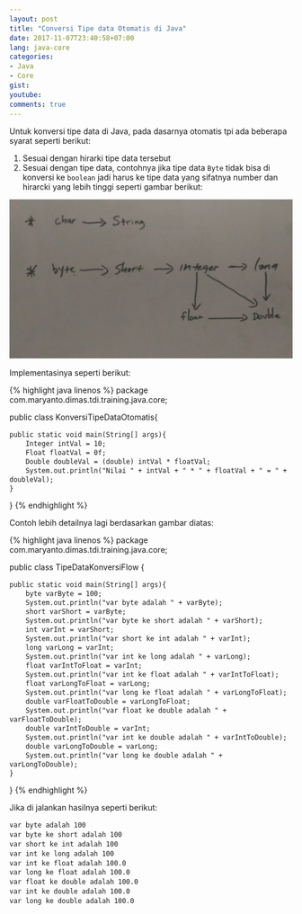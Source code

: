 ```yaml
---
layout: post
title: "Conversi Tipe data Otomatis di Java"
date: 2017-11-07T23:40:58+07:00
lang: java-core
categories:
- Java
- Core
gist: 
youtube: 
comments: true
---
```


Untuk konversi tipe data di Java, pada dasarnya otomatis tpi ada beberapa syarat seperti berikut:

1. Sesuai dengan hirarki tipe data tersebut
2. Sesuai dengan tipe data, contohnya jika tipe data `Byte` tidak bisa di konversi ke `boolean` jadi harus ke tipe data yang sifatnya number dan hirarcki yang lebih tinggi seperti gambar berikut:

![Flow conversi otomatis](/resources/downloads/java-core-convert-data/flow.jpg)

Implementasinya seperti berikut:

{% highlight java linenos %}
package com.maryanto.dimas.tdi.training.java.core;

public class KonversiTipeDataOtomatis{

    public static void main(String[] args){
        Integer intVal = 10;
        Float floatVal = 0f;
        Double doubleVal = (double) intVal * floatVal;
        System.out.println("Nilai " + intVal + " * " + floatVal + " = " + doubleVal); 
    }
}
{% endhighlight %}

Contoh lebih detailnya lagi berdasarkan gambar diatas:

{% highlight java linenos %}
package com.maryanto.dimas.tdi.training.java.core;

public class TipeDataKonversiFlow {

	public static void main(String[] args){
		byte varByte = 100;
		System.out.println("var byte adalah " + varByte);
		short varShort = varByte;
		System.out.println("var byte ke short adalah " + varShort);
		int varInt = varShort;
		System.out.println("var short ke int adalah " + varInt);
		long varLong = varInt;
		System.out.println("var int ke long adalah " + varLong);
		float varIntToFloat = varInt;		
		System.out.println("var int ke float adalah " + varIntToFloat);
		float varLongToFloat = varLong;
		System.out.println("var long ke float adalah " + varLongToFloat);
		double varFloatToDouble = varLongToFloat;
		System.out.println("var float ke double adalah " + varFloatToDouble);
		double varIntToDouble = varInt;
		System.out.println("var int ke double adalah " + varIntToDouble);
		double varLongToDouble = varLong;
		System.out.println("var long ke double adalah " + varLongToDouble);		
	}
}
{% endhighlight %}

Jika di jalankan hasilnya seperti berikut:

```sh
var byte adalah 100
var byte ke short adalah 100
var short ke int adalah 100
var int ke long adalah 100
var int ke float adalah 100.0
var long ke float adalah 100.0
var float ke double adalah 100.0
var int ke double adalah 100.0
var long ke double adalah 100.0
```